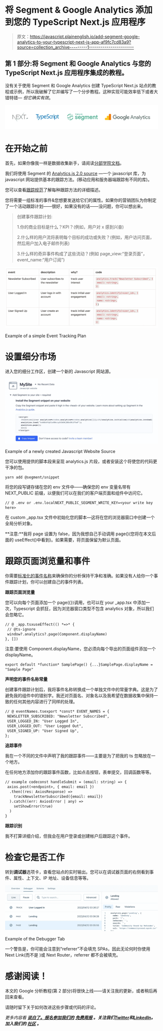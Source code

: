 # 将 Segment & Google Analytics 添加到您的 TypeScript Next.js 应用程序

> 原文：<https://javascript.plainenglish.io/add-segment-google-analytics-to-your-typescript-next-js-app-af9fc7cd83a9?source=collection_archive---------1----------------------->

## 第 1 部分:将 Segment 和 Google Analytics 与您的 TypeScript Next.js 应用程序集成的教程。

没有关于使用 Segment 和 Google Analytics 创建 TypeScript Next.js 站点的教程或示例，所以我破解了它并编写了一个分步教程。这种实现可能效率低下或者大错特错— *但它确实有效*。

![](img/05ff8c5fa13fb42666ceff3724a2aec8.png)

# 在开始之前

首先，如果你像我一样是数据收集新手，请阅读[分部学院文档](https://segment.com/academy/)。

我们将使用 Segment 的 [Analytics.js 2.0 source](https://segment.com/docs/connections/sources/catalog/libraries/website/javascript/) —一个 javascript 库，为 javascript 网站提供基本的跟踪方法。(移动应用和服务器端跟踪有不同的库)。

您可以查看[跟踪规范](https://segment.com/docs/connections/spec/)了解每种跟踪方法的详细描述。

您将需要一组标准的事件&您想要发送给它们的属性。如果你的营销团队为你制定了一个活动跟踪计划——很好，如果没有的话——没问题，你可以想出来。

> 创建事件跟踪计划:
> 
> 1.你的商业目标是什么？KPI？(例如，用户对 x 感到兴奋)
> 
> 2.什么样的用户流将表明每个目标的成功或失败？(例如，用户访问页面，然后用户加入电子邮件列表)
> 
> 3.什么样的奇异事件构成了这些流动？(例如 page_view:“登录页面”，event_name:“用户订阅”)

![](img/efade7374e0870aa52308171d2ead2b3.png)

Example of a simple Event Tracking Plan

# 设置细分市场

进入您的细分工作区，创建一个新的 Javascript 网站源。

![](img/997e51a8795d74491ea0ec4ef79578cb.png)

Example of a newly created Javascript Website Source

您可以使用提供的脚本段来呈现 analytics.js 片段，或者安装这个将使您的代码更干净的包。

```
yarn add @segment/snippet
```

将您的段写键存储在您的 env 文件中——确保您的 env 变量名带有 NEXT_PUBLIC 前缀，以便我们可以在我们的客户端页面和组件中访问它。

```
// @ .env or .env.localNEXT_PUBLIC_SEGMENT_WRITE_KEY=<your write key here>
```

在 custom _app.tsx 文件中初始化您的脚本—这将在您的浏览器窗口中创建一个全局分析对象。

**注意:**我将 page 设置为 false，因为我想自己手动调用 page()(您将在本文后面的 useEffect()中看到)。如果需要，将页面保留为默认页面。

# 跟踪页面浏览量和事件

你需要[标准化的事件名称](https://segment.com/academy/collecting-data/naming-conventions-for-clean-data/)来确保你的分析保持干净和准确。如果没有人给你一个事件跟踪计划，你可以创建自己的事件列表。

**跟踪页面浏览量**

您可以向每个页面添加一个 page({})调用，也可以在 your _app.tsx 中添加一次，Typescript 会抓狂，因为浏览器窗口类型不包含 analytics 对象，所以我们会忽略它。

```
// @ _app.tsxuseEffect(() *=>* {
 // @ts-ignore
 window?.analytics?.page(Component.displayName)
}, [])
```

注意:要使用 Component.displayName，您必须向每个导出的页面组件添加一个 displayName。

```
export default *function* SamplePage() {...}SamplePage.displayName = "Sample Page"
```

**声明您的事件名称常量**

创建事件跟踪计划后，我将事件名称转换成一个单独文件中的常量字典。这是为了避免我的组件中的错别字。我还对页面名、对象名以及我希望在数据收集中保持一致的任何其他内容进行了同样的处理。

```
// @ eventNames.tsexport *const* EVENT_NAMES = {
 NEWSLETTER_SUBSCRIBED: "Newsletter Subscribed",
 USER_LOGGED_IN: "User Logged In",
 USER_LOGGED_OUT: "User Logged Out",
 USER_SIGNED_UP: "User Signed Up",
};
```

**追踪事件**

我在一个不同的文件中声明了我的跟踪事件——主要是为了把我的 ts 忽略放在一个地方。

在任何地方添加你的跟踪事件函数，比如点击按钮，表单提交，回调函数等等。

```
// example codeconst handleSubmit = (email: string) => {
 axios.post(<endpoint>, { email: email })
  .then((res: AxiosResponse) => 
    trackNewsletterSubscribed({email: email})
  ).catch((err: AxiosError | any) =>
    setShowError(true)
  )
}
```

**跟踪识别**

我不打算详细介绍，但我会在用户登录或创建帐户后跟踪这个事件。

# 检查它是否工作

转到**调试器**选项卡，查看您站点的实时输出。您可以在调试器页面的右侧看到事件、属性、上下文、IP 地址、设备信息等等。

![](img/310e302ddb5d7980a7834ba682bc6ca7.png)

Example of the Debugger Tab

一个警告是，你可能会注意到“referrer”不会填充 SPAs，因此无论何时你使用 Next Link(而不是  )或 Next Router，referrer 都不会被填充。

# **感谢阅读！**

本文的 Google 分析教程(第 2 部分)将很快上线——请关注我的更新，或者稍后再回来查看。

请随时留下关于如何改进这些步骤或代码的评论。

*更多内容看* [***说白了。报名参加我们的***](https://plainenglish.io/) **[***免费周报***](http://newsletter.plainenglish.io/) *。关注我们*[***Twitter***](https://twitter.com/inPlainEngHQ)*和*[***LinkedIn***](https://www.linkedin.com/company/inplainenglish/)*。加入我们的* [***社区***](https://discord.gg/GtDtUAvyhW) *。***